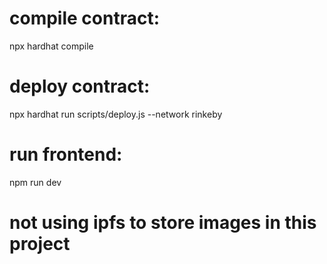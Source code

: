 # compile contract:
npx hardhat compile 

# deploy contract:
npx hardhat run scripts/deploy.js --network rinkeby

# run frontend:
npm run dev

# not using ipfs to store images in this project

